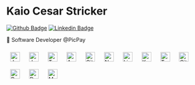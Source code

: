 # Kaio Cesar Stricker

[![Github Badge](http://img.shields.io/badge/-Github-black?style=flat-square&logo=github&link=https://github.com/scoiak/)](https://github.com/scoiak/)
[![Linkedin Badge](https://img.shields.io/badge/-LinkedIn-blue?style=flat-square&logo=Linkedin&logoColor=white&link=https://www.linkedin.com/in/kaiocs/)](https://www.linkedin.com/in/kaiocs/)

:bust_in_silhouette: Software Developer @PicPay


<div align="left">  
  <img style="margin: 10px" src="https://profilinator.rishav.dev/skills-assets/java-original-wordmark.svg" alt="Java" height="25" /> 
  <img style="margin: 10px" src="https://profilinator.rishav.dev/skills-assets/javascript-original.svg" alt="JavaScript" height="25" />  
  <img style="margin: 10px" src="https://profilinator.rishav.dev/skills-assets/typescript-original.svg" alt="TypeScript" height="25" /> 
  <img style="margin: 10px" src="https://profilinator.rishav.dev/skills-assets/angularjs-original.svg" alt="Angular" height="25" />  
  <img style="margin: 10px" src="https://profilinator.rishav.dev/skills-assets/git-scm-icon.svg" alt="Git" height="25" />  
  <img style="margin: 10px" src="https://profilinator.rishav.dev/skills-assets/nodejs-original-wordmark.svg" alt="Node.js" height="25" />  
  <img style="margin: 10px" src="https://profilinator.rishav.dev/skills-assets/linux-original.svg" alt="Linux" height="25" />  
  <img style="margin: 10px" src="https://profilinator.rishav.dev/skills-assets/kubernetes-icon.svg" alt="Kubernetes" height="25" />  
  <img style="margin: 10px" src="https://profilinator.rishav.dev/skills-assets/terraformio-icon.svg" alt="Terraform" height="25" />  
  <img style="margin: 10px" src="https://profilinator.rishav.dev/skills-assets/gitlab.svg" alt="GitLab" height="25" />  
  <img style="margin: 10px" src="https://profilinator.rishav.dev/skills-assets/postgresql-original-wordmark.svg" alt="PostgreSQL" height="25" />  
  <img style="margin: 10px" src="https://profilinator.rishav.dev/skills-assets/docker-original-wordmark.svg" alt="Docker" height="25" />  
  <img style="margin: 10px" src="https://profilinator.rishav.dev/skills-assets/mongodb-original-wordmark.svg" alt="MongoDB" height="25" />
</div>
